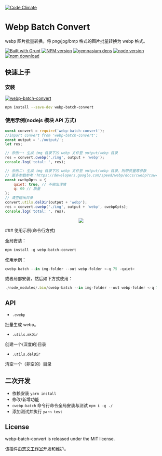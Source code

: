 [![Code Climate](http://lzw.me/images/logo.png)](http://lzw.me)

Webp Batch Convert
========
webp 图片批量转换。将 png/jpg/bmp 格式的图片批量转换为 webp 格式。

[![Built with Grunt](https://cdn.gruntjs.com/builtwith.png)](http://gruntjs.com/)
[![NPM version][npm-image]][npm-url]
[![gemnasium deps][gemnasium-image]][gemnasium-url]
[![node version][node-image]][node-url]
[![npm download][download-image]][download-url]

[npm-image]: http://img.shields.io/npm/v/webp-batch-convert.svg?style=flat-square
[npm-url]: http://npmjs.org/package/webp-batch-convert
[gemnasium-image]: http://img.shields.io/gemnasium/lzwme/webp-batch-convert.svg?style=flat-square
[gemnasium-url]: https://gemnasium.com/lzwme/webp-batch-convert
[node-image]: https://img.shields.io/badge/node.js-%3E=_0.10-green.svg?style=flat-square
[node-url]: http://nodejs.org/download/
[download-image]: https://img.shields.io/npm/dm/webp-batch-convert.svg?style=flat-square
[download-url]: https://npmjs.org/package/webp-batch-convert

## 快速上手

### 安装

[![webp-batch-convert](https://nodei.co/npm/webp-batch-convert.png)](https://npmjs.org/package/webp-batch-convert)

```bash
npm install --save-dev webp-batch-convert
```

### 使用示例(nodejs 模块 API 方式)

```js
const convert = require('webp-batch-convert');
//import convert from 'webp-batch-convert';
const output = './output/';
let res;

// 示例一: 生成 img 目录下的 webp 文件至 output/webp 目录
res = convert.cwebp('./img', output + 'webp');
console.log('total: ', res);

// 示例二: 生成 img 目录下的 webp 文件至 output/webp 目录，附带质量等参数
// 更多参数参考：https://developers.google.com/speed/webp/docs/cwebp?csw=1#options
const cwebpOpts = {
    quiet: true, // 不输出详情
    q: 60 // 质量
};
// 清空输出目录
convert.utils.delDir(output + 'webp');
res = convert.cwebp('./img', output + 'webp', cwebpOpts);
console.log('total: ', res);
```

<p align="center">
    <img src="https://cdn.rawgit.com/lzwme/webp-batch-convert/master/test/img/snapshot.png">
</p>
### 使用示例(命令行方式)

全局安装：
```js
npm install -g webp-batch-convert
```
使用示例：
```js
cwebp-batch --in img-folder --out webp-folder <-q 75 -quiet>
```
或者局部安装，然后如下方式使用：
```js
./node_modules/.bin/cwebp-batch --in img-folder --out webp-folder <-q 75 -quiet>
```

## API

- `.cwebp`

批量生成 webp。

- `.utils.mkDir`

创建一个(深度的)目录

- `.utils.delDir`

清空一个（非空的）目录

## 二次开发

- 依赖安装 `yarn install`
- 修改/新增功能
- `cwebp-batch` 命令行命令全局安装与测试 `npm i -g ./`
- 添加测试并执行 `yarn test`

## License

webp-batch-convert is released under the MIT license.

该插件由[志文工作室](https://lzw.me)开发和维护。
